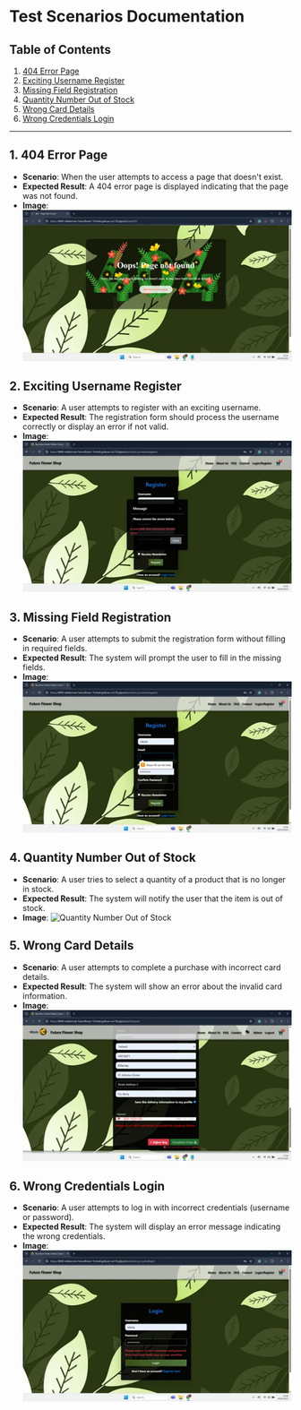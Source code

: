 # Test Scenarios Documentation

## Table of Contents

1. [404 Error Page](#1-404-error-page)
2. [Exciting Username Register](#2-exciting-username-register)
3. [Missing Field Registration](#3-missing-field-registration)
4. [Quantity Number Out of Stock](#4-quantity-number-out-of-stock)
5. [Wrong Card Details](#5-wrong-card-details)
6. [Wrong Credentials Login](#6-wrong-credentials-login)

---

## 1. **404 Error Page**

- **Scenario**: When the user attempts to access a page that doesn't exist.
- **Expected Result**: A 404 error page is displayed indicating that the page was not found.
- **Image**: ![404 Error](documentation/images/testing/404.webp)

## 2. **Exciting Username Register**

- **Scenario**: A user attempts to register with an exciting username.
- **Expected Result**: The registration form should process the username correctly or display an error if not valid.
- **Image**: ![Exciting Username Register](documentation/images/testing/exiting-username-register.webp)

## 3. **Missing Field Registration**

- **Scenario**: A user attempts to submit the registration form without filling in required fields.
- **Expected Result**: The system will prompt the user to fill in the missing fields.
- **Image**: ![Missing Field Registration](documentation/images/testing/missing-field-registration.webp)

## 4. **Quantity Number Out of Stock**

- **Scenario**: A user tries to select a quantity of a product that is no longer in stock.
- **Expected Result**: The system will notify the user that the item is out of stock.
- **Image**: ![Quantity Number Out of Stock](documentation/images/testing/quantity-number-out-of-stock.webp)

## 5. **Wrong Card Details**

- **Scenario**: A user attempts to complete a purchase with incorrect card details.
- **Expected Result**: The system will show an error about the invalid card information.
- **Image**: ![Wrong Card Details](documentation/images/testing/wrong-card-details.webp)

## 6. **Wrong Credentials Login**

- **Scenario**: A user attempts to log in with incorrect credentials (username or password).
- **Expected Result**: The system will display an error message indicating the wrong credentials.
- **Image**: ![Wrong Credentials Login](documentation/images/testing/wrong-credentials-login.webp)
